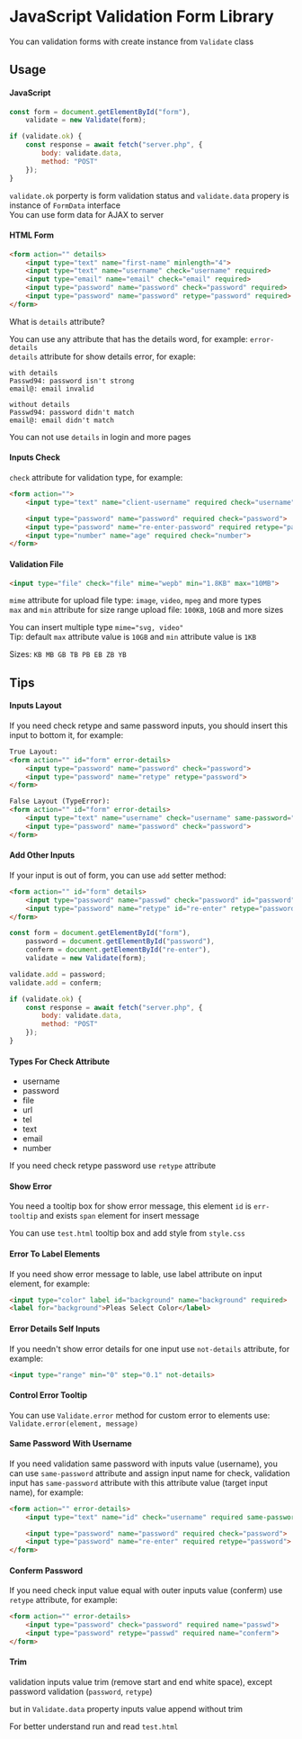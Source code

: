 JavaScript Validation Form Library
==================================

You can validation forms with create instance from `Validate` class

## Usage


#### JavaScript

```js
const form = document.getElementById("form"),
    validate = new Validate(form);

if (validate.ok) {
    const response = await fetch("server.php", {
        body: validate.data,
        method: "POST"
    });
}
```

`validate.ok` porperty is form validation status and `validate.data` propery is instance of `FormData` interface  
You can use form data for AJAX to server


#### HTML Form

```html
<form action="" details>
    <input type="text" name="first-name" minlength="4">
    <input type="text" name="username" check="username" required>
    <input type="email" name="email" check="email" required>
    <input type="password" name="password" check="password" required>
    <input type="password" name="password" retype="password" required>
</form>
```

What is `details` attribute?

You can use any attribute that has the details word, for example: `error-details`  
`details` attribute for show details error, for exaple:

```
with details
Passwd94: password isn't strong
email@: email invalid
```

```
without details
Passwd94: password didn't match
email@: email didn't match
```

You can not use `details` in login and more pages


#### Inputs Check

`check` attribute for validation type, for example:

```html
<form action="">
    <input type="text" name="client-username" required check="username">

    <input type="password" name="password" required check="password">
    <input type="password" name="re-enter-password" required retype="password">
    <input type="number" name="age" required check="number">
</form>
```


#### Validation File

```html
<input type="file" check="file" mime="wepb" min="1.8KB" max="10MB">
```

`mime` attribute for upload file type: `image`, `video`, `mpeg` and more types  
`max` and `min` attribute for size range upload file: `100KB`, `10GB` and more sizes

You can insert multiple type `mime="svg, video"`  
Tip: default `max` attribute value is `10GB` and `min` attribute value is `1KB`

Sizes: `KB MB GB TB PB EB ZB YB`


## Tips


#### Inputs Layout

If you need check retype and same password inputs, you should insert this input
to bottom it, for example:

```html
True Layout:
<form action="" id="form" error-details>
    <input type="password" name="password" check="password">
    <input type="password" name="retype" retype="password">
</form>

False Layout (TypeError):
<form action="" id="form" error-details>
    <input type="text" name="username" check="username" same-password="password">
    <input type="password" name="password" check="password">
</form>
```


#### Add Other Inputs

If your input is out of form, you can use `add` setter method:

```html
<form action="" id="form" details>
    <input type="password" name="passwd" check="password" id="password">
    <input type="password" name="retype" id="re-enter" retype="password">
</form>
```

```js
const form = document.getElementById("form"),
    password = document.getElementById("password"),
    conferm = document.getElementById("re-enter"),
    validate = new Validate(form);

validate.add = password;
validate.add = conferm;

if (validate.ok) {
    const response = await fetch("server.php", {
        body: validate.data,
        method: "POST"
    });
}
```


#### Types For Check Attribute

* username
* password
* file
* url
* tel
* text
* email
* number

If you need check retype password use `retype` attribute


#### Show Error

You need a tooltip box for show error message, this element `id` is `err-tooltip`
and exists `span` element for insert message

You can use `test.html` tooltip box and add style from `style.css`


#### Error To Label Elements

If you need show error message to lable, use label attribute on input element, for example:

```html
<input type="color" label id="background" name="background" required>
<label for="background">Pleas Select Color</label>
```


#### Error Details Self Inputs

If you needn't show error details for one input use `not-details` attribute, for example:

```html
<input type="range" min="0" step="0.1" not-details>
```


#### Control Error Tooltip

You can use `Validate.error` method for custom error to elements
use: `Validate.error(element, message)`


#### Same Password With Username

If you need validation same password with inputs value (username), you can use `same-password`
attribute and assign input name for check,
validation input has `same-password` attribute with this attribute value (target input name), for example:

```html
<form action="" error-details>
    <input type="text" name="id" check="username" required same-password="password">

    <input type="password" name="password" required check="password">
    <input type="password" name="re-enter" required retype="password">
</form>
```


#### Conferm Password

If you need check input value equal with outer inputs value (conferm) use `retype` attribute,
for example:

```html
<form action="" error-details>
    <input type="password" check="password" required name="passwd">
    <input type="password" retype="passwd" required name="conferm">
</form>
```


#### Trim

validation inputs value trim (remove start and end white space), except
password validation (`password`, `retype`)

but in `Validate.data` property inputs value append without trim


For better understand run and read `test.html`